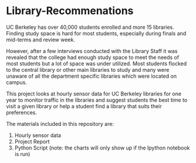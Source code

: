 # Library-Recommenations

UC Berkeley has over 40,000 students enrolled and more 15 libraries. Finding study space is hard for most students, especially during finals and mid-terms and review week. 

However, after a few interviews conducted with the Library Staff it was revealed that the college had enough study space to meet the needs of most students but a lot of space was under utilized.
Most students flocked to the central library or other main libraries to study and many were unaware of all the department specific libraries which were located on campus. 

This project looks at hourly sensor data for UC Berkeley libraries for one year to monitor traffic in the libraries and suggest students the best time to visit a given library or help a student find a library that suits their preferences. 

The materials included in this repository are:
1. Hourly sensor data
2. Project Report
3. Python Script (note: the charts will only show up if the Ipython notebook is run)
